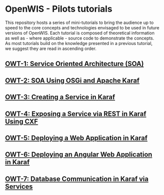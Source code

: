 # OpenWIS - Pilots tutorials

This repository hosts a series of mini-tutorials to bring the audience up to speed to the core concepts and technologies envisaged to be used in future versions of OpenWIS. Each tutorial is composed of theoretical information as well as - where applicable - source code to demonstrate the concepts. As most tutorials build on the knowledge presented in a previous tutorial, we suggest they are read in ascending order.

## [OWT-1: Service Oriented Architecture (SOA)](/OWT-1)

## [OWT-2: SOA Using OSGi and Apache Karaf](/OWT-2)

## [OWT-3: Creating a Service in Karaf](/OWT-3)

## [OWT-4: Exposing a Service via REST in Karaf Using CXF](/OWT-4)

## [OWT-5: Deploying a Web Application in Karaf](/OWT-5)

## [OWT-6: Deploying an Angular Web Application in Karaf](/OWT-6)

## [OWT-7: Database Communication in Karaf via Services](/OWT-7)
